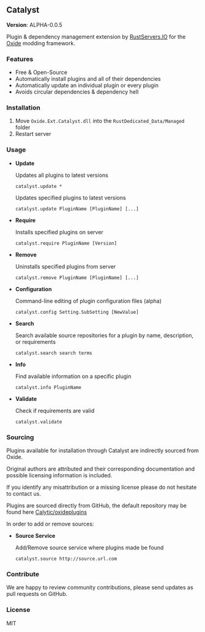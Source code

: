 ## Catalyst 

**Version**: ALPHA-0.0.5

Plugin & dependency management extension by [RustServers.IO](http://rustservers.io) for the [Oxide](http://oxidemod.org) modding framework.

### Features

* Free & Open-Source
* Automatically install plugins and all of their dependencies
* Automatically update an individual plugin or every plugin
* Avoids circular dependencies & dependency hell

### Installation

1. Move ``Oxide.Ext.Catalyst.dll`` into the ``RustDedicated_Data/Managed`` folder
2. Restart server

### Usage

* **Update**

  Updates all plugins to latest versions

  ````catalyst.update *````

  Updates specified plugins to latest versions

  ````catalyst.update PluginName [PluginName] [...]````

* **Require**

  Installs specified plugins on server

  ````catalyst.require PluginName [Version]````

* **Remove**

  Uninstalls specified plugins from server

  ````catalyst.remove PluginName [PluginName] [...]````

* **Configuration**

  Command-line editing of plugin configuration files (alpha)

  ````catalyst.config Setting.SubSetting [NewValue]````

* **Search**

  Search available source repositories for a plugin by name, description, or requirements

  ````catalyst.search search terms````

* **Info**

  Find available information on a specific plugin

  ````catalyst.info PluginName````

* **Validate**

  Check if requirements are valid

  ``catalyst.validate``

### Sourcing

Plugins available for installation through Catalyst are indirectly sourced from Oxide.

Original authors are attributed and their corresponding documentation and possible licensing information is included.

If you identify any misattribution or a missing license please do not hesitate to contact us.

Plugins are sourced directly from GitHub, the default repository may be found here [Calytic/oxideplugins](https://github.com/Calytic/oxideplugins)

In order to add or remove sources:

* **Source Service**

  Add/Remove source service where plugins made be found

  ````catalyst.source http://source.url.com````

### Contribute

We are happy to review community contributions, please send updates as pull requests on GitHub.

### License

MIT
